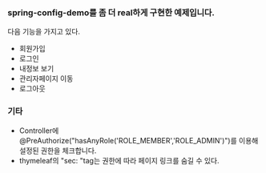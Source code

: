 ### spring-config-demo를 좀 더 real하게 구현한 예제입니다.
다음 기능을 가지고 있다.
* 회원가입
* 로그인
* 내정보 보기
* 관리자페이지 이동
* 로그아웃

### 기타
* Controller에 @PreAuthorize("hasAnyRole('ROLE_MEMBER','ROLE_ADMIN')")를 이용해 설정된 권한을 체크합니다.
* thymeleaf의 "sec: "tag는 권한에 따라 페이지 링크를 숨길 수 있다.
